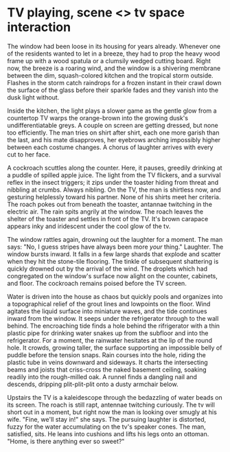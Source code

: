 # TV playing, scene <> tv space interaction
The window had been loose in its housing for years already. Whenever one of the residents wanted to let in a breeze, they had to prop the heavy wood frame up with a wood spatula or a clumsily wedged cutting board. Right now, the breeze is a roaring wind, and the window is a shivering membrane between the dim, squash-colored kitchen and the tropical storm outside. Flashes in the storm catch raindrops for a frozen instant in their crawl down the surface of the glass before their sparkle fades and they vanish into the dusk light without.

Inside the kitchen, the light plays a slower game as the gentle glow from a countertop TV warps the orange-brown into the growing dusk's undifferentiatable greys. A couple on screen are getting dressed, but none too efficiently. The man tries on shirt after shirt, each one more garish than the last, and his mate disapproves, her eyebrows arching impossibly higher between each costume changes. A chorus of laughter arrives with every cut to her face.

A cockroach scuttles along the counter. Here, it pauses, greedily drinking at a puddle of spilled apple juice. The light from the TV flickers, and a survival reflex in the insect triggers; it zips under the toaster hiding from threat and nibbling at crumbs. Always nibling. On the TV, the man is shirtless now, and gesturing helplessly toward his partner. None of his shirts meet her criteria. The roach pokes out from beneath the toaster, antannae twitching in the electric air. The rain spits angrily at the window. The roach leaves the shelter of the toaster and settles in front of the TV. It's brown carapace appears inky and iridescent under the cool glow of the tv.

The window rattles again, drowning out the laughter for a moment. The man says: "No, I guess stripes have always been more _your_ thing." Laughter. The window bursts inward. It falls in a few large shards that explode and scatter when they hit the stone-tile flooring. The tinkle of subsequent shattering is quickly drowned out by the arrival of the wind. The droplets which had congregated on the window's surface now alight on the counter, cabinets, and floor. The cockroach remains poised before the TV screen.

Water is driven into the house as chaos but quickly pools and organizes into a topographical relief of the grout lines and lowpoints on the floor. Wind agitates the liquid surface into miniature waves, and the tide continues inward from the window. It seeps under the refrigerator through to the wall behind. The encroaching tide finds a hole behind the rifrigerator with a thin plastic pipe for drinking water snakes up from the subfloor and into the refrigerator. For a moment, the rainwater hesitates at the lip of the round hole. It crowds, growing taller, the surface supporting an impossible belly of puddle before the tension snaps. Rain courses into the hole, riding the plastic tube in veins downward and sideways. It charts the intersecting beams and joists that criss-cross the naked basement ceiling, soaking readily into the rough-milled oak. A runnel finds a dangling nail and descends, dripping plit-plit-plit onto a dusty armchair below.

Upstairs the TV is a kaleidescope through the bedazzling of water beads on its screen. The roach is still rapt, antennae twitching curiously. The tv will short out in a moment, but right now the man is looking over smugly at his wife. "Fine, we'll stay in!" she says. The pursuing laughter is distorted, fuzzy for the water accumulating on the tv's speaker cones. The man, satisfied, sits. He leans into cushions and lifts his legs onto an ottoman. "Home, is there anything ever so sweet?"
